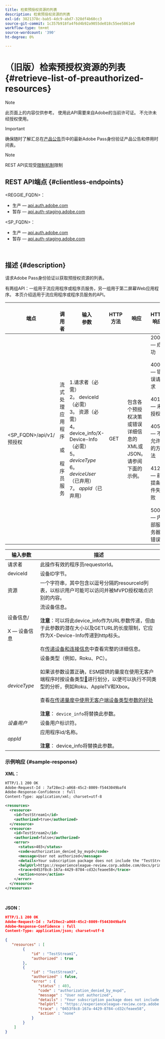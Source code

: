 ```yaml
---
title: 检索预授权资源的列表
description: 检索预授权资源的列表
exl-id: 3821378c-bab5-4dc9-abd7-328df4b60cc3
source-git-commit: 1c357b918fa4f6d4b92a9055de018c55ee5861e0
workflow-type: tm+mt
source-wordcount: '390'
ht-degree: 0%

---
```


# （旧版）检索预授权资源的列表 {#retrieve-list-of-preauthorized-resources}

>[!NOTE]
>
>此页面上的内容仅供参考。 使用此API需要来自Adobe的当前许可证。 不允许未经授权使用。

>[!IMPORTANT]
>
> 确保随时了解汇总在[产品公告](/help/authentication/product-announcements.md)页中的最新Adobe Pass身份验证产品公告和停用时间表。

>[!NOTE]
>
> REST API实现受[限制机制](/help/authentication/integration-guide-programmers/throttling-mechanism.md)限制

## REST API端点 {#clientless-endpoints}

&lt;REGGIE_FQDN>：

* 生产 — [api.auth.adobe.com](http://api.auth.adobe.com/)
* 暂存 — [api.auth-staging.adobe.com](http://api.auth-staging.adobe.com/)

&lt;SP_FQDN>：

* 生产 — [api.auth.adobe.com](http://api.auth.adobe.com/)
* 暂存 — [api.auth-staging.adobe.com](http://api.auth-staging.adobe.com/)

</br>

## 描述 {#description}

请求Adobe Pass身份验证以获取预授权资源的列表。

有两组API：一组用于流应用程序或程序员服务，另一组用于第二屏幕Web应用程序。 本页介绍适用于流应用程序或程序员服务的API。


| 端点 | </br>调用者 | 输入   </br>参数 | HTTP </br>方法 | 响应 | HTTP </br>响应 |
| --- | --- | --- | --- | --- | --- |
| &lt;SP_FQDN>/api/v1/预授权 | 流式处理应用程序</br></br>或</br></br>程序员服务 | 1.请求者（必需）</br>2。  deviceId （必需）</br>3。  资源（必需）</br>4。  device_info/X-Device-Info （必需）</br>5。  _deviceType_</br> 6。  _deviceUser_ （已弃用）</br>7。  _appId_（已弃用） | GET | 包含各个预授权决策或错误详细信息的XML或JSON。 请参阅下面的示例。 | 200 — 成功</br></br>400 — 错误请求</br></br>401 — 未授权</br></br>405 — 不允许的方法</br></br>412 — 前提条件失败</br></br>500 — 内部服务器错误 |


| 输入参数 | 描述 |
| --- | --- |
| 请求者 | 此操作有效的程序员requestorId。 |
| deviceId | 设备ID字节。 |
| 资源 | 一个字符串，其中包含以逗号分隔的resourceId列表，以标识用户可能可以访问并被MVPD授权端点识别的内容。 |
| 设备信息/</br></br>X — 设备信息 | 流设备信息。</br></br>**注意**：可以将此device_info作为URL参数传递，但由于此参数的潜在大小以及GETURL的长度限制，它应作为X-Device-Info传递到http标头。 </br></br>在[传递设备和连接信息](/help/authentication/integration-guide-programmers/legacy/client-information/passing-client-information-device-connection-and-application.md)中查看完整的详细信息。 |
| _deviceType_ | 设备类型（例如，Roku、PC）。</br></br>如果该参数设置正确，ESM提供的量度在使用无客户端程序时按设备类型[&#128279;](/help/authentication/integration-guide-programmers/features-premium/esm/entitlement-service-monitoring-overview.md#clientless_device_type)进行划分，以便可以执行不同类型的分析，例如Roku、AppleTV和Xbox。</br></br>查看[在传递量度中使用无客户端设备类型参数的好处&#x200B;](/help/authentication/integration-guide-programmers/legacy/notes-technical/benefits-of-using-the-clientless-devicetype-parameter-in-pass-metrics.md)</br></br>**注意**： `device_info`将替换此参数。 |
| _设备用户_ | 设备用户标识符。 |
| _appId_ | 应用程序id/名称。 </br></br>**注意**： device_info将替换此参数。 |



### 示例响应 {#sample-response}



**XML：**

```XML
HTTP/1.1 200 OK
Adobe-Request-Id : 7af28ec2-a068-45c2-8009-f5443049baf4
Adobe-Response-Confidence : full
Content-Type: application/xml; charset=utf-8

<resources>
  <resource>
    <id>TestStream1</id>
    <authorized>true</authorized>
  </resource>
  <resource>
    <id>TestStream2</id>
    <authorized>false</authorized>
    <error>
      <status>403</status>
      <code>authorization_denied_by_mvpd</code>
      <message>User not authorized</message>
      <details>Your subscription package does not include the "TestStream3" channel.</details>
      <helpUrl>https://experienceleague-review.corp.adobe.com/docs/primetime/authentication/auth-features/error-reportn/enhanced-error-codes.html#error-codes</helpUrl>
      <trace>0453f8c8-167a-4429-8784-cd32cfeaee58</trace>
      <action>none</action>
    </error>
  </resource>
</resources>
```

</br>

**JSON：**

```JSON
HTTP/1.1 200 OK
Adobe-Request-Id : 7af28ec2-a068-45c2-8009-f5443049baf4
Adobe-Response-Confidence : full
Content-Type: application/json; charset=utf-8
 
{
   "resources" : [
        {
            "id" : "TestStream1",
            "authorized" : true
        },
        {
            "id" : "TestStream3",
            "authorized" : false,
            "error" : {
               "status" : 403,
               "code" : "authorization_denied_by_mvpd",
               "message" : "User not authorized",
               "details" : "Your subscription package does not include the "TestStream3" channel.",
               "helpUrl" : "https://experienceleague-review.corp.adobe.com/docs/primetime/authentication/auth-features/error-reportn/enhanced-error-codes.html#error-codes",
               "trace" : "0453f8c8-167a-4429-8784-cd32cfeaee58",
               "action" : "none"
            }
        } 
    ]
}
```
